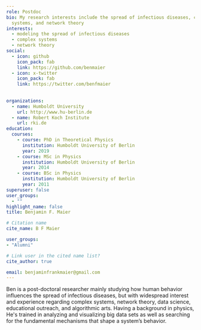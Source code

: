 ```yaml
---
role: Postdoc
bio: My research interests include the spread of infectious diseases, complex
  systems, and network theory
interests:
  - modeling the spread of infectious diseases
  - complex systems
  - network theory
social:
  - icon: github
    icon_pack: fab
    link: https://github.com/benmaier
  - icon: x-twitter
    icon_pack: fab
    link: https://twitter.com/benfmaier
    
    
organizations:
  - name: Humboldt University
    url: http://www.hu-berlin.de
  - name: Robert Koch Institute
    url: rki.de
education:
  courses:
    - course: PhD in Theoretical Physics
      institution: Humboldt University of Berlin
      year: 2019
    - course: MSc in Physics
      institution: Humboldt University of Berlin
      year: 2014
    - course: BSc in Physics
      institution: Humboldt University of Berlin
      year: 2011
superuser: false
user_groups:
  - ""
highlight_name: false
title: Benjamin F. Maier

# Citation name
cite_name: B F Maier

user_groups:
- "Alumni"

# Link user in the cited name list?
cite_author: true

email: benjaminfrankmaier@gmail.com
---
```

Ben is a post-doctoral researcher mainly studying how human behavior influences the spread of infectious diseases, but with widespread interest and experience regarding complex systems, network theory, data science, educational outreach, and algorithmic arts. Having a background in physics, He's trained in analyzing and visualizing big data sets as well as searching for the fundamental mechanisms that shape a system’s behavior.
